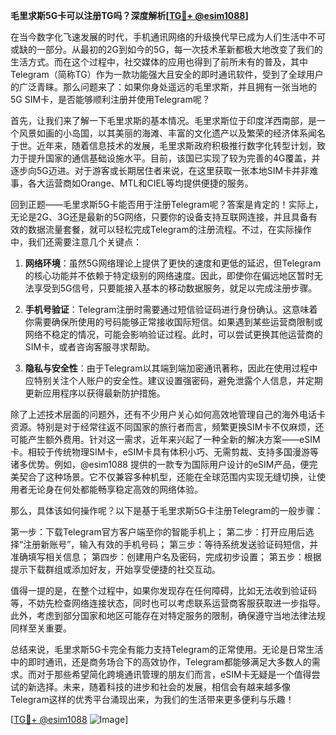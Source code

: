 **毛里求斯5G卡可以注册TG吗？深度解析[[TG💪+ @esim1088](https://t.me/s/esim1088)]**

在当今数字化飞速发展的时代，手机通讯网络的升级换代早已成为人们生活中不可或缺的一部分。从最初的2G到如今的5G，每一次技术革新都极大地改变了我们的生活方式。而在这个过程中，社交媒体的应用也得到了前所未有的普及，其中Telegram（简称TG）作为一款功能强大且安全的即时通讯软件，受到了全球用户的广泛青睐。那么问题来了：如果你身处遥远的毛里求斯，并且拥有一张当地的5G SIM卡，是否能够顺利注册并使用Telegram呢？

首先，让我们来了解一下毛里求斯的基本情况。毛里求斯位于印度洋西南部，是一个风景如画的小岛国，以其美丽的海滩、丰富的文化遗产以及繁荣的经济体系闻名于世。近年来，随着信息技术的发展，毛里求斯政府积极推行数字化转型计划，致力于提升国家的通信基础设施水平。目前，该国已实现了较为完善的4G覆盖，并逐步向5G迈进。对于游客或长期居住者来说，在这里获取一张本地SIM卡并非难事，各大运营商如Orange、MTL和CIEL等均提供便捷的服务。

回到正题——毛里求斯5G卡能否用于注册Telegram呢？答案是肯定的！实际上，无论是2G、3G还是最新的5G网络，只要你的设备支持互联网连接，并且具备有效的数据流量套餐，就可以轻松完成Telegram的注册流程。不过，在实际操作中，我们还需要注意几个关键点：

1. **网络环境**：虽然5G网络理论上提供了更快的速度和更低的延迟，但Telegram的核心功能并不依赖于特定级别的网络速度。因此，即使你在偏远地区暂时无法享受到5G信号，只要能接入基本的移动数据服务，就足以完成注册步骤。
   
2. **手机号验证**：Telegram注册时需要通过短信验证码进行身份确认。这意味着你需要确保所使用的号码能够正常接收国际短信。如果遇到某些运营商限制或网络不稳定的情况，可能会影响验证过程。此时，可以尝试更换其他运营商的SIM卡，或者咨询客服寻求帮助。

3. **隐私与安全性**：由于Telegram以其端到端加密通讯著称，因此在使用过程中应特别关注个人账户的安全性。建议设置强密码，避免泄露个人信息，并定期更新应用程序以获得最新防护措施。

除了上述技术层面的问题外，还有不少用户关心如何高效地管理自己的海外电话卡资源。特别是对于经常往返不同国家的旅行者而言，频繁更换SIM卡不仅麻烦，还可能产生额外费用。针对这一需求，近年来兴起了一种全新的解决方案——eSIM卡。相较于传统物理SIM卡，eSIM卡具有体积小巧、无需剪裁、支持多国漫游等诸多优势。例如，@esim1088 提供的一款专为国际用户设计的eSIM产品，便完美契合了这种场景。它不仅兼容多种机型，还能在全球范围内实现无缝切换，让使用者无论身在何处都能畅享稳定高效的网络体验。

那么，具体该如何操作呢？以下是基于毛里求斯5G卡注册Telegram的一般步骤：

第一步：下载Telegram官方客户端至你的智能手机上；
第二步：打开应用后选择“注册新账号”，输入有效的手机号码；
第三步：等待系统发送验证码短信，并准确填写相关信息；
第四步：创建用户名及密码，完成初步设置；
第五步：根据提示下载群组或添加好友，开始享受便捷的社交互动。

值得一提的是，在整个过程中，如果你发现存在任何障碍，比如无法收到验证码等，不妨先检查网络连接状态，同时也可以考虑联系运营商客服获取进一步指导。此外，考虑到部分国家和地区可能存在对特定服务的限制，确保遵守当地法律法规同样至关重要。

总结来说，毛里求斯5G卡完全有能力支持Telegram的正常使用。无论是日常生活中的即时通讯，还是商务场合下的高效协作，Telegram都能够满足大多数人的需求。而对于那些希望简化跨境通讯管理的朋友们而言，eSIM卡无疑是一个值得尝试的新选择。未来，随着科技的进步和社会的发展，相信会有越来越多像Telegram这样的优秀平台涌现出来，为我们的生活带来更多便利与乐趣！

[[TG💪+ @esim1088](https://t.me/s/esim1088) ![Image](https://i.postimg.cc/4NQfJmqS/Snipaste-2025-05-13-00-14-12.png)]